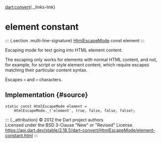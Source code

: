 [dart:convert](../../dart-convert/dart-convert-library){._links-link}

element constant
================

::: {.section .multi-line-signature}
[HtmlEscapeMode](../htmlescapemode-class) const element
:::

Escaping mode for text going into HTML element content.

The escaping only works for elements with normal HTML content, and not,
for example, for script or style element content, which require escapes
matching their particular content syntax.

Escapes `<` and `>` characters.

Implementation {#source}
--------------

``` {.language-dart data-language="dart"}
static const HtmlEscapeMode element =
    HtmlEscapeMode._('element', true, false, false, false);
```

::: {._attribution}
© 2012 the Dart project authors\
Licensed under the BSD 3-Clause \"New\" or \"Revised\" License.\
<https://api.dart.dev/stable/2.18.5/dart-convert/HtmlEscapeMode/element-constant.html>
:::
